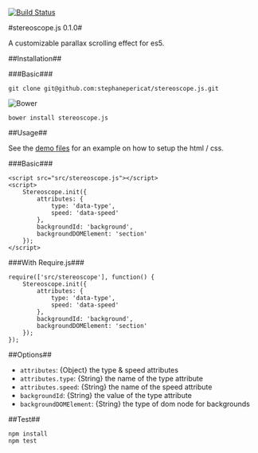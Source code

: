 [![Build Status](https://travis-ci.org/stephanepericat/stereoscope.js.png?branch=master)](https://travis-ci.org/stephanepericat/stereoscope.js)

#stereoscope.js 0.1.0#

A customizable parallax scrolling effect for es5.

##Installation##

###Basic###

    git clone git@github.com:stephanepericat/stereoscope.js.git

![Bower](https://raw.github.com/benschwarz/bower-badges/gh-pages/badge@2x.png)

    bower install stereoscope.js

##Usage##

See the [demo files](https://github.com/stephanepericat/stereoscope.js/tree/master/demo) for an example on how to setup the html / css.

###Basic###

    <script src="src/stereoscope.js"></script>
    <script>
        Stereoscope.init({
            attributes: {
                type: 'data-type',
                speed: 'data-speed'
            },
            backgroundId: 'background',
            backgroundDOMElement: 'section'
        });
    </script>

###With Require.js###

    require(['src/stereoscope'], function() {
        Stereoscope.init({
            attributes: {
                type: 'data-type',
                speed: 'data-speed'
            },
            backgroundId: 'background',
            backgroundDOMElement: 'section'
        });
    });

##Options##

 - `attributes`: {Object} the type & speed attributes
 - `attributes.type`: {String} the name of the type attribute
 - `attributes.speed`: {String} the name of the speed attribute
 - `backgroundId`: {String} the value of the type attribute
 - `backgroundDOMElement`: {String} the type of dom node for backgrounds

##Test##

    npm install
    npm test


